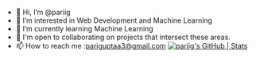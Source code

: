 - 👋 Hi, I’m @pariig
- 👀 I’m interested in Web Development and Machine Learning
- 🌱 I’m currently learning Machine Learning
- 💞️ I'm open to collaborating on projects that intersect these areas.
- 📫 How to reach me :pariguptaa3@gmail.com
[![pariig's GitHub | Stats](https://stats.quine.sh/pariig/github?theme=dark)](https://quine.sh?utm_source=widgets&utm_campaign=pariig)
<!---
pariig/pariig is a ✨ special ✨ repository because its `README.md` (this file) appears on your GitHub profile.
You can click the Preview link to take a look at your changes.
--->

